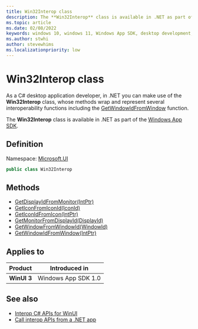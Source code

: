 ```yaml
---
title: Win32Interop class
description: The **Win32Interop** class is available in .NET as part of the [Windows App SDK](../../../windows-app-sdk/index.md).
ms.topic: article
ms.date: 02/08/2022
keywords: windows 10, windows 11, Windows App SDK, desktop development, winui, app sdk, C#, interop
ms.author: stwhi
author: stevewhims
ms.localizationpriority: low
---
```


# Win32Interop class

As a C# desktop application developer, in .NET you can make use of the **Win32Interop** class, whose methods wrap and represent several interoperability functions including the [GetWindowIdFromWindow](/windows/windows-app-sdk/api/win32/microsoft.ui.interop/nf-microsoft-ui-interop-getwindowidfromwindow) function.

The **Win32Interop** class is available in .NET as part of the [Windows App SDK](../../../windows-app-sdk/index.md).

## Definition

Namespace: [Microsoft.UI](microsoft.ui.md)

```csharp
public class Win32Interop
```

## Methods

* [GetDisplayIdFromMonitor(IntPtr)](microsoft.ui.win32interop.getdisplayidfrommonitor.md)
* [GetIconFromIconId(IconId)](microsoft.ui.win32interop.geticonfromiconid.md)
* [GetIconIdFromIcon(IntPtr)](microsoft.ui.win32interop.geticonidfromicon.md)
* [GetMonitorFromDisplayId(DisplayId)](microsoft.ui.win32interop.getmonitorfromdisplayid.md)
* [GetWindowFromWindowId(WindowId)](microsoft.ui.win32interop.getwindowfromwindowid.md)
* [GetWindowIdFromWindow(IntPtr)](microsoft.ui.win32interop.getwindowidfromwindow.md)

## Applies to

| Product | Introduced in |
|-|-|
|**WinUI 3**|Windows App SDK 1.0|

## See also

* [Interop C# APIs for WinUI](../index.md)
* [Call interop APIs from a .NET app](../../../desktop/modernize/winrt-com-interop-csharp.md)